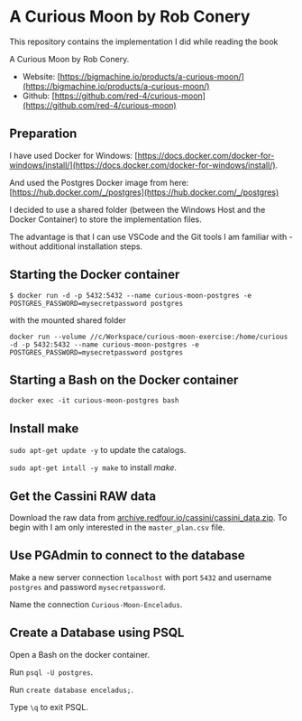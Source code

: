# A Curious Moon by Rob Conery

This repository contains the implementation I did while reading the book

A Curious Moon by Rob Conery. 

- Website: [https://bigmachine.io/products/a-curious-moon/](https://bigmachine.io/products/a-curious-moon/)
- Github: [https://github.com/red-4/curious-moon](https://github.com/red-4/curious-moon)

## Preparation

I have used Docker for Windows: [https://docs.docker.com/docker-for-windows/install/](https://docs.docker.com/docker-for-windows/install/).

And used the Postgres Docker image from here: [https://hub.docker.com/_/postgres](https://hub.docker.com/_/postgres)

I decided to use a shared folder (between the Windows Host and the Docker Container) to store the implementation files.

The advantage is that I can use VSCode and the Git tools I am familiar with - without additional installation steps.

## Starting the Docker container

```
$ docker run -d -p 5432:5432 --name curious-moon-postgres -e POSTGRES_PASSWORD=mysecretpassword postgres
```

with the mounted shared folder

```
docker run --volume //c/Workspace/curious-moon-exercise:/home/curious -d -p 5432:5432 --name curious-moon-postgres -e POSTGRES_PASSWORD=mysecretpassword postgres
```

## Starting a Bash on the Docker container

```
docker exec -it curious-moon-postgres bash
```

## Install make

`sudo apt-get update -y` to update the catalogs.

`sudo apt-get intall -y make` to install _make_.

## Get the Cassini RAW data

Download the raw data from [archive.redfour.io/cassini/cassini_data.zip](archive.redfour.io/cassini/cassini_data.zip). To begin with I am only interested in the `master_plan.csv` file.

## Use PGAdmin to connect to the database

Make a new server connection `localhost` with port `5432` and username `postgres` and password `mysecretpassword`.

Name the connection `Curious-Moon-Enceladus`.

## Create a Database using PSQL

Open a Bash on the docker container.

Run `psql -U postgres`.

Run `create database enceladus;`.

Type `\q` to exit PSQL.